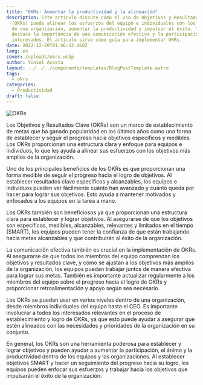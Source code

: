 ```yaml
---
title: "OKRs: Aumentar la productividad y la alineación"
description: Este artículo discute cómo el uso de Objetivos y Resultados Clave
  (OKRs) puede alinear los esfuerzos del equipo e individuales con los objetivos
  de una organización, aumentar la productividad y impulsar el éxito. También
  destaca la importancia de una comunicación efectiva y la participación de los
  interesados. El artículo sirve como guía para implementar OKRs.
date: 2022-12-20T01:46:12.468Z
lang: es
cover: /uploads/okrs.webp
author: Yuniel Acosta
layout: ../../../components/templates/BlogPostTemplate.astro
tags:
  - okrs
categories:
  - Productividad
draft: false
---
```


![OKRs](/uploads/okrs.webp 'OKRs')

Los Objetivos y Resultados Clave (OKRs) son un marco de establecimiento de metas que ha ganado popularidad en los últimos años como una forma de establecer y seguir el progreso hacia objetivos específicos y medibles. Los OKRs proporcionan una estructura clara y enfoque para equipos e individuos, lo que les ayuda a alinear sus esfuerzos con los objetivos más amplios de la organización.

Uno de los principales beneficios de los OKRs es que proporcionan una forma medible de seguir el progreso hacia el logro de objetivos. Al establecer resultados clave específicos y alcanzables, los equipos e individuos pueden ver fácilmente cuánto han avanzado y cuánto queda por hacer para lograr sus objetivos. Esto ayuda a mantener motivados y enfocados a los equipos en la tarea a mano.

Los OKRs también son beneficiosos ya que proporcionan una estructura clara para establecer y lograr objetivos. Al asegurarse de que los objetivos son específicos, medibles, alcanzables, relevantes y limitados en el tiempo (SMART), los equipos pueden tener la confianza de que están trabajando hacia metas alcanzables y que contribuirán al éxito de la organización.

La comunicación efectiva también es crucial en la implementación de OKRs. Al asegurarse de que todos los miembros del equipo comprendan los objetivos y resultados clave, y cómo se ajustan a los objetivos más amplios de la organización, los equipos pueden trabajar juntos de manera efectiva para lograr sus metas. También es importante actualizar regularmente a los miembros del equipo sobre el progreso hacia el logro de OKRs y proporcionar retroalimentación y apoyo según sea necesario.

Los OKRs se pueden usar en varios niveles dentro de una organización, desde miembros individuales del equipo hasta el CEO. Es importante involucrar a todos los interesados relevantes en el proceso de establecimiento y logro de OKRs, ya que esto puede ayudar a asegurar que estén alineados con las necesidades y prioridades de la organización en su conjunto.

En general, los OKRs son una herramienta poderosa para establecer y lograr objetivos y pueden ayudar a aumentar la participación, el ánimo y la productividad dentro de los equipos y las organizaciones. Al establecer objetivos SMART y hacer un seguimiento del progreso hacia su logro, los equipos pueden enfocar sus esfuerzos y trabajar hacia los objetivos que impulsarán el éxito de la organización.
